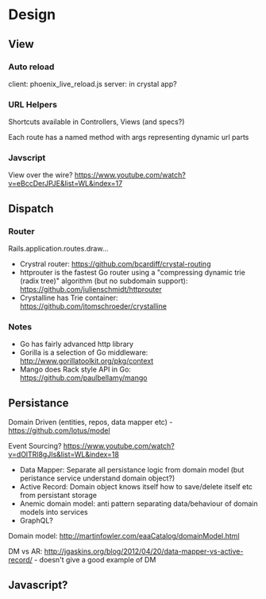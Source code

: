 # Design

## View

### Auto reload

client: phoenix_live_reload.js
server: in crystal app?

### URL Helpers

Shortcuts available in Controllers, Views (and specs?)

Each route has a named method with args representing dynamic url parts

### Javscript

View over the wire? https://www.youtube.com/watch?v=eBccDerJPJE&list=WL&index=17

## Dispatch

### Router

Rails.application.routes.draw...

- Crystral router: https://github.com/bcardiff/crystal-routing
- httprouter is the fastest Go router using a "compressing dynamic trie (radix tree)" algorithm (but no subdomain support): https://github.com/julienschmidt/httprouter
- Crystalline has Trie container: https://github.com/jtomschroeder/crystalline

### Notes

- Go has fairly advanced http library
- Gorilla is a selection of Go middleware: http://www.gorillatoolkit.org/pkg/context
- Mango does Rack style API in Go: https://github.com/paulbellamy/mango

## Persistance

Domain Driven (entities, repos, data mapper etc) - https://github.com/lotus/model

Event Sourcing? https://www.youtube.com/watch?v=dOlTRl8gJIs&list=WL&index=18

- Data Mapper: Separate all persistance logic from domain model (but peristance service understand domain object?)
- Active Record: Domain object knows itself how to save/delete itself etc from persistant storage
- Anemic domain model: anti pattern separating data/behaviour of domain models into services
- GraphQL?

Domain model: http://martinfowler.com/eaaCatalog/domainModel.html

DM vs AR: http://jgaskins.org/blog/2012/04/20/data-mapper-vs-active-record/ - doesn't give a good example of DM

## Javascript?
